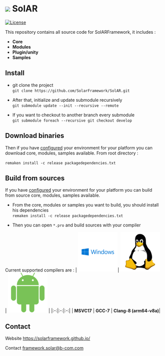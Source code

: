 # ![](https://avatars2.githubusercontent.com/u/32097221?s=25&v=4) SolAR 


[![License](https://img.shields.io/github/license/SolARFramework/Sample-triangulation?style=flat-square&label=License)](https://www.apache.org/licenses/LICENSE-2.0)

This repository contains all source code for SolARFramework, it includes : 
* **Core**
* **Modules**
* **Plugin/unity**
* **Samples**

## Install 
* git clone the project  
`git clone https://github.com/SolarFramework/SolAR.git`

* After that, initialize and update submodule recursively  
 `git submodule update --init --recursive --remote`

* If you want to checkout to another branch every submodule  
 `git submodule foreach --recursive git checkout develop`

## Download binaries
Then if you have [configured](https://solarframework.github.io/install/) your environment for your platform you can download core, modules, samples available. From root directory : 

`remaken install -c release packagedependencies.txt`

## Build from sources
If you have [configured](https://solarframework.github.io/install/) your environment for your platform you can build from source core, modules, samples available.

* From the core, modules or samples you want to build, you should install his dependencies  
`remaken install -c release packagedependencies.txt`

* Then you can open `*.pro` and build sources with your compiler

Current supported compilers are :
| <img src="https://raw.githubusercontent.com/github/explore/80688e429a7d4ef2fca1e82350fe8e3517d3494d/topics/windows/windows.png" alt="windows logo" width="128" height="128">| <img src="https://raw.githubusercontent.com/github/explore/80688e429a7d4ef2fca1e82350fe8e3517d3494d/topics/linux/linux.png" alt="linux logo" width="128" height="128"> | <img src="https://raw.githubusercontent.com/github/explore/80688e429a7d4ef2fca1e82350fe8e3517d3494d/topics/android/android.png" alt="android logo" width="128" height="128"> |
|:-:|:-:|:-:|
| **MSVC17** | **GCC-7** | **Clang-8 (arm64-v8a)**| 

## Contact 
Website https://solarframework.github.io/

Contact framework.solar@b-com.com